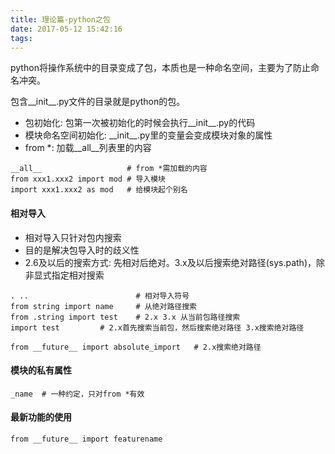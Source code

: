 ```yaml
---
title: 理论篇-python之包
date: 2017-05-12 15:42:16
tags:
---
```


python将操作系统中的目录变成了包，本质也是一种命名空间，主要为了防止命名冲突。

包含\_\_init\_\_.py文件的目录就是python的包。


* 包初始化: 包第一次被初始化的时候会执行\_\_init\_\_.py的代码
* 模块命名空间初始化: \_\_init\_\_.py里的变量会变成模块对象的属性
* from *: 加载\_\_all\_\_列表里的内容

```
__all__                   # from *需加载的内容
from xxx1.xxx2 import mod # 导入模块
import xxx1.xxx2 as mod   # 给模块起个别名
```

#### 相对导入

* 相对导入只针对包内搜索
* 目的是解决包导入时的歧义性
* 2.6及以后的搜索方式: 先相对后绝对。3.x及以后搜索绝对路径(sys.path)，除非显式指定相对搜索

```
. ..                        # 相对导入符号
from string import name     # 从绝对路径搜索 
from .string import test    # 2.x 3.x 从当前包路径搜索
import test         # 2.x首先搜索当前包，然后搜索绝对路径 3.x搜索绝对路径

from __future__ import absolute_import   # 2.x搜索绝对路径
```

#### 模块的私有属性

```
_name  # 一种约定，只对from *有效
```

#### 最新功能的使用

```
from __future__ import featurename
```